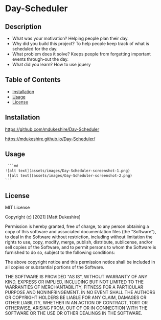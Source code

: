 # Day-Scheduler

## Description
- What was your motivation?
    Helping people plan their day.
- Why did you build this project?
     To help people keep track of what is scheduled for the day.
- What problem does it solve?
    Keeps people from forgetting important events through-out the day.
- What did you learn?
    How to use jquery

## Table of Contents
- [Installation](#installation)
- [Usage](#usage)
- [License](#license)

## Installation
https://github.com/mdukeshire/Day-Scheduler

https://mdukeshire.github.io/Day-Scheduler/

## Usage
     ```md
    ![alt text](assets/images/Day-Scheduler-screenshot-1.png)
     ![alt text](assets/images/Day-Scheduler-screenshot-2.png)
    ```
## License
MIT License

Copyright (c) [2021] [Matt Dukeshire]

Permission is hereby granted, free of charge, to any person obtaining a copy
of this software and associated documentation files (the "Software"), to deal
in the Software without restriction, including without limitation the rights
to use, copy, modify, merge, publish, distribute, sublicense, and/or sell
copies of the Software, and to permit persons to whom the Software is
furnished to do so, subject to the following conditions:

The above copyright notice and this permission notice shall be included in all
copies or substantial portions of the Software.

THE SOFTWARE IS PROVIDED "AS IS", WITHOUT WARRANTY OF ANY KIND, EXPRESS OR
IMPLIED, INCLUDING BUT NOT LIMITED TO THE WARRANTIES OF MERCHANTABILITY,
FITNESS FOR A PARTICULAR PURPOSE AND NONINFRINGEMENT. IN NO EVENT SHALL THE
AUTHORS OR COPYRIGHT HOLDERS BE LIABLE FOR ANY CLAIM, DAMAGES OR OTHER
LIABILITY, WHETHER IN AN ACTION OF CONTRACT, TORT OR OTHERWISE, ARISING FROM,
OUT OF OR IN CONNECTION WITH THE SOFTWARE OR THE USE OR OTHER DEALINGS IN THE
SOFTWARE.